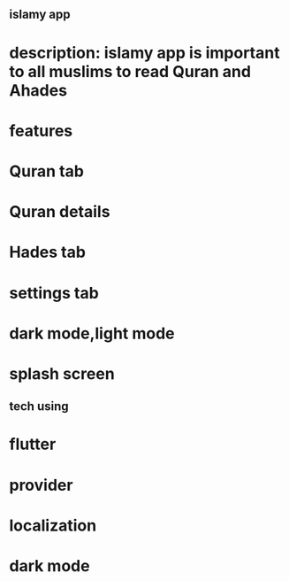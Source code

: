 ## islamy app
# description: islamy app is important to all muslims to read Quran and Ahades
# features
# Quran tab
# Quran details
# Hades tab
# settings tab
# dark mode,light mode
# splash screen
## tech using
# flutter
# provider
# localization
# dark mode
